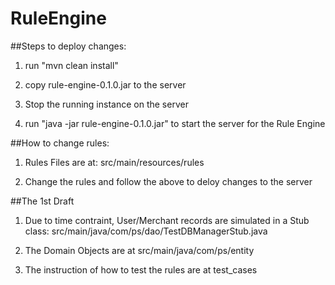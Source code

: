 # RuleEngine

##Steps to deploy changes:

1. run "mvn clean install"

2. copy rule-engine-0.1.0.jar to the server

3. Stop the running instance on the server

4. run "java -jar rule-engine-0.1.0.jar" to start the server for the Rule Engine


##How to change rules:

1. Rules Files are at: src/main/resources/rules

2. Change the rules and follow the above to deloy changes to the server


##The 1st Draft

1. Due to time contraint, User/Merchant records are simulated in a Stub class: src/main/java/com/ps/dao/TestDBManagerStub.java

2. The Domain Objects are at src/main/java/com/ps/entity

3. The instruction of how to test the rules are at test_cases
